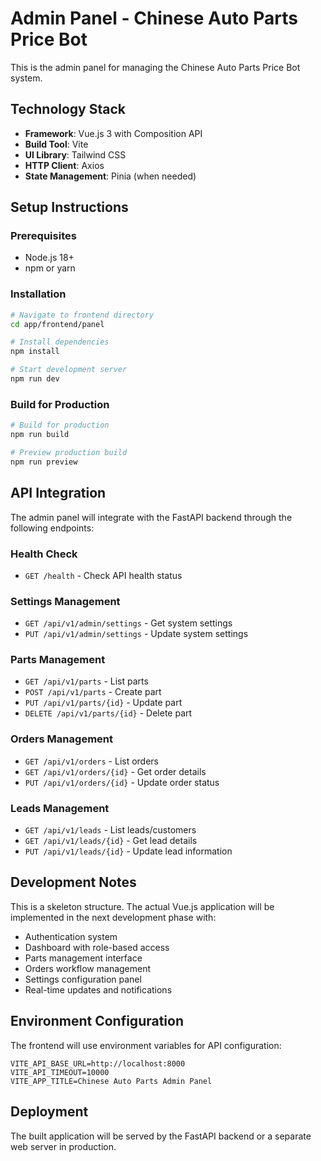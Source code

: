 # Admin Panel - Chinese Auto Parts Price Bot

This is the admin panel for managing the Chinese Auto Parts Price Bot system.

## Technology Stack

- **Framework**: Vue.js 3 with Composition API
- **Build Tool**: Vite
- **UI Library**: Tailwind CSS
- **HTTP Client**: Axios
- **State Management**: Pinia (when needed)

## Setup Instructions

### Prerequisites
- Node.js 18+ 
- npm or yarn

### Installation

```bash
# Navigate to frontend directory
cd app/frontend/panel

# Install dependencies
npm install

# Start development server
npm run dev
```

### Build for Production

```bash
# Build for production
npm run build

# Preview production build
npm run preview
```

## API Integration

The admin panel will integrate with the FastAPI backend through the following endpoints:

### Health Check
- `GET /health` - Check API health status

### Settings Management
- `GET /api/v1/admin/settings` - Get system settings
- `PUT /api/v1/admin/settings` - Update system settings

### Parts Management
- `GET /api/v1/parts` - List parts
- `POST /api/v1/parts` - Create part
- `PUT /api/v1/parts/{id}` - Update part
- `DELETE /api/v1/parts/{id}` - Delete part

### Orders Management
- `GET /api/v1/orders` - List orders
- `GET /api/v1/orders/{id}` - Get order details
- `PUT /api/v1/orders/{id}` - Update order status

### Leads Management
- `GET /api/v1/leads` - List leads/customers
- `GET /api/v1/leads/{id}` - Get lead details
- `PUT /api/v1/leads/{id}` - Update lead information

## Development Notes

This is a skeleton structure. The actual Vue.js application will be implemented in the next development phase with:

- Authentication system
- Dashboard with role-based access
- Parts management interface
- Orders workflow management
- Settings configuration panel
- Real-time updates and notifications

## Environment Configuration

The frontend will use environment variables for API configuration:

```env
VITE_API_BASE_URL=http://localhost:8000
VITE_API_TIMEOUT=10000
VITE_APP_TITLE=Chinese Auto Parts Admin Panel
```

## Deployment

The built application will be served by the FastAPI backend or a separate web server in production.
